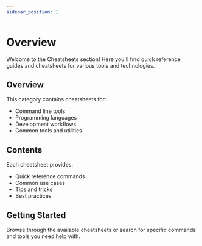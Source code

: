 ```yaml
---
sidebar_position: 1
---
```


# Overview

Welcome to the Cheatsheets section! Here you'll find quick reference guides and cheatsheets for various tools and technologies.

## Overview

This category contains cheatsheets for:
- Command line tools
- Programming languages
- Development workflows
- Common tools and utilities

## Contents

Each cheatsheet provides:
- Quick reference commands
- Common use cases
- Tips and tricks
- Best practices

## Getting Started

Browse through the available cheatsheets or search for specific commands and tools you need help with.
